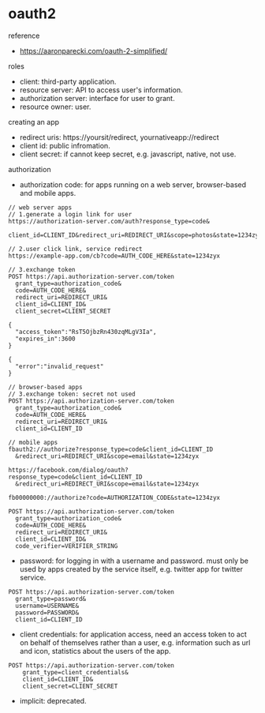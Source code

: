 # oauth2

reference
- https://aaronparecki.com/oauth-2-simplified/

roles
- client: third-party application.
- resource server: API to access user's information.
- authorization server: interface for user to grant.
- resource owner: user.

creating an app
- redirect uris: https://yoursit/redirect, yournativeapp://redirect
- client id: public infromation.
- client secret: if cannot keep secret, e.g. javascript, native, not use.

authorization
- authorization code: for apps running on a web server, browser-based and mobile apps.
~~~~
// web server apps
// 1.generate a login link for user 
https://authorization-server.com/auth?response_type=code&
  client_id=CLIENT_ID&redirect_uri=REDIRECT_URI&scope=photos&state=1234zyx

// 2.user click link, service redirect
https://example-app.com/cb?code=AUTH_CODE_HERE&state=1234zyx

// 3.exchange token
POST https://api.authorization-server.com/token
  grant_type=authorization_code&
  code=AUTH_CODE_HERE&
  redirect_uri=REDIRECT_URI&
  client_id=CLIENT_ID&
  client_secret=CLIENT_SECRET
  
{
  "access_token":"RsT5OjbzRn430zqMLgV3Ia",
  "expires_in":3600
}

{
  "error":"invalid_request"
}

// browser-based apps
// 3.exchange token: secret not used
POST https://api.authorization-server.com/token
  grant_type=authorization_code&
  code=AUTH_CODE_HERE&
  redirect_uri=REDIRECT_URI&
  client_id=CLIENT_ID   

// mobile apps
fbauth2://authorize?response_type=code&client_id=CLIENT_ID
  &redirect_uri=REDIRECT_URI&scope=email&state=1234zyx
  
https://facebook.com/dialog/oauth?response_type=code&client_id=CLIENT_ID
  &redirect_uri=REDIRECT_URI&scope=email&state=1234zyx 
  
fb00000000://authorize?code=AUTHORIZATION_CODE&state=1234zyx

POST https://api.authorization-server.com/token
  grant_type=authorization_code&
  code=AUTH_CODE_HERE&
  redirect_uri=REDIRECT_URI&
  client_id=CLIENT_ID&
  code_verifier=VERIFIER_STRING 
~~~~

- password: for logging in with a username and password. must only be used by apps created by the service itself, e.g. twitter app for twitter service.
~~~~
POST https://api.authorization-server.com/token
  grant_type=password&
  username=USERNAME&
  password=PASSWORD&
  client_id=CLIENT_ID
~~~~

- client credentials: for application access, need an access token to act on behalf of themselves rather than a user, e.g. information such as url and icon, statistics about the users of the app.
~~~~
POST https://api.authorization-server.com/token
    grant_type=client_credentials&
    client_id=CLIENT_ID&
    client_secret=CLIENT_SECRET
~~~~

- implicit: deprecated.